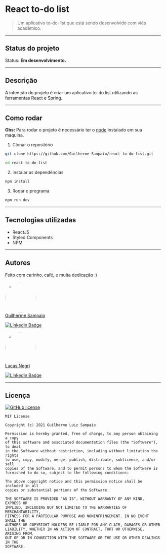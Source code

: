 # React to-do list
> Um aplicativo to-do-list que está sendo desenvolvido com viés acadêmico.

---
## Status do projeto
Status: **Em desenvolvimento.**

---
## Descrição
A intenção do projeto é criar um aplicativo to-do list utilizando as ferramentas React e Spring.

---
## Como rodar

**Obs:** Para rodar o projeto é necessário ter o <a href='https://nodejs.org/en/' target='_blank' >node</a> instalado em sua maquina.

1. Clonar o repositório
```bash
git clone https://github.com/Guilherme-Sampaio/react-to-do-list.git

cd react-to-do-list
```

2. Instalar as dependências
```bash
npm install
```

3. Rodar o programa
```bash
npm run dev
```
---
## Tecnologias utilizadas

* ReactJS
* Styled Components
* NPM

---
## Autores

Feito com carinho, café, e muita dedicação :)

<a href="https://www.linkedin.com/in/guilherme-sampaio-4946a01a6/?miniProfileUrn=urn%3Ali%3Afs_miniProfile%3AACoAADAn1LABvmw2dWfN4Q51WAqXrKE4nrouSeU" target='_blank'>
<img style="border-radius: 50%;" src="https://media-exp1.licdn.com/dms/image/C4D03AQEoAQjPfuC4PA/profile-displayphoto-shrink_800_800/0/1602284719328?e=1639008000&v=beta&t=u7vnKqFL0Ho33yDnb4sef55MukZvIR9NBB5B2S7Ckb4" width="100px;" alt=""/>
</a>
</br>
<a href="https://www.linkedin.com/in/guilherme-sampaio-4946a01a6/?miniProfileUrn=urn%3Ali%3Afs_miniProfile%3AACoAADAn1LABvmw2dWfN4Q51WAqXrKE4nrouSeU" target='_blank'>
Guilherme Sampaio
</a>

[![Linkedin Badge](https://img.shields.io/badge/-Guilherme-blue?style=flat-square&logo=Linkedin&logoColor=white&link=https://www.linkedin.com/in/guilherme-sampaio-4946a01a6/?miniProfileUrn=urn%3Ali%3Afs_miniProfile%3AACoAADAn1LABvmw2dWfN4Q51WAqXrKE4nrouSeU)](https://www.linkedin.com/in/guilherme-sampaio-4946a01a6/?miniProfileUrn=urn%3Ali%3Afs_miniProfile%3AACoAADAn1LABvmw2dWfN4Q51WAqXrKE4nrouSeU)

<a href="https://www.linkedin.com/in/lucasnegricargnin/" target='_blank'>
<img style="border-radius: 50%;" src="https://media-exp1.licdn.com/dms/image/C4E03AQE6Bfg9EQKIFQ/profile-displayphoto-shrink_200_200/0/1628562038325?e=1642032000&v=beta&t=Jc6G6nNjPW-vupK_vzvwN5k9c0NfuRjUk_P5XpQ5-_8" width="100px;" alt=""/>
</a>
</br>
<a href="https://www.linkedin.com/in/lucasnegricargnin/" target='_blank'>
Lucas Negri
</a>

[![Linkedin Badge](https://img.shields.io/badge/-Lucas-blue?style=flat-square&logo=Linkedin&logoColor=white&link=https://www.linkedin.com/in/lucas-negri-4946a01a6/?miniProfileUrn=urn%3Ali%3Afs_miniProfile%3AACoAADAn1LABvmw2dWfN4Q51WAqXrKE4nrouSeU)](https://www.linkedin.com/in/lucasnegricargnin/)

---
## Licença

[![GitHub license](https://img.shields.io/apm/l/react)](https://github.com/Guilherme-Sampaio/springboot-to-do-list-api/blob/main/LICENSE)

```
MIT License

Copyright (c) 2021 Guilherme Luiz Sampaio

Permission is hereby granted, free of charge, to any person obtaining a copy
of this software and associated documentation files (the "Software"), to deal
in the Software without restriction, including without limitation the rights
to use, copy, modify, merge, publish, distribute, sublicense, and/or sell
copies of the Software, and to permit persons to whom the Software is
furnished to do so, subject to the following conditions:

The above copyright notice and this permission notice shall be included in all
copies or substantial portions of the Software.

THE SOFTWARE IS PROVIDED "AS IS", WITHOUT WARRANTY OF ANY KIND, EXPRESS OR
IMPLIED, INCLUDING BUT NOT LIMITED TO THE WARRANTIES OF MERCHANTABILITY,
FITNESS FOR A PARTICULAR PURPOSE AND NONINFRINGEMENT. IN NO EVENT SHALL THE
AUTHORS OR COPYRIGHT HOLDERS BE LIABLE FOR ANY CLAIM, DAMAGES OR OTHER
LIABILITY, WHETHER IN AN ACTION OF CONTRACT, TORT OR OTHERWISE, ARISING FROM,
OUT OF OR IN CONNECTION WITH THE SOFTWARE OR THE USE OR OTHER DEALINGS IN THE
SOFTWARE.
```